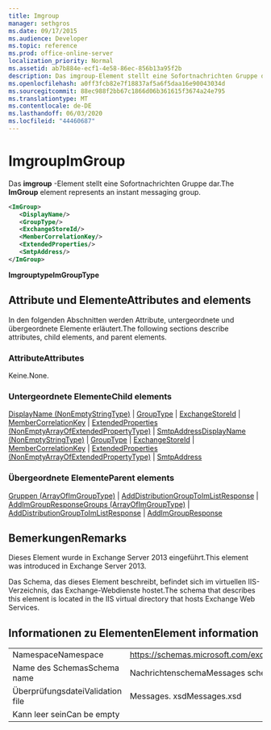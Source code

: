 ```yaml
---
title: Imgroup
manager: sethgros
ms.date: 09/17/2015
ms.audience: Developer
ms.topic: reference
ms.prod: office-online-server
localization_priority: Normal
ms.assetid: ab7b884e-ecf1-4e58-86ec-856b13a95f2b
description: Das imgroup-Element stellt eine Sofortnachrichten Gruppe dar.
ms.openlocfilehash: a0ff3fcb82e7f18837af5a6f5daa16e90043034d
ms.sourcegitcommit: 88ec988f2bb67c1866d06b361615f3674a24e795
ms.translationtype: MT
ms.contentlocale: de-DE
ms.lasthandoff: 06/03/2020
ms.locfileid: "44460687"
---
```

# <a name="imgroup"></a><span data-ttu-id="a5e64-103">Imgroup</span><span class="sxs-lookup"><span data-stu-id="a5e64-103">ImGroup</span></span>

<span data-ttu-id="a5e64-104">Das **imgroup** -Element stellt eine Sofortnachrichten Gruppe dar.</span><span class="sxs-lookup"><span data-stu-id="a5e64-104">The **ImGroup** element represents an instant messaging group.</span></span> 
  
```XML
<ImGroup>
   <DisplayName/>
   <GroupType/>
   <ExchangeStoreId/>
   <MemberCorrelationKey/>
   <ExtendedProperties/>
   <SmtpAddress/>
</ImGroup>
```

 <span data-ttu-id="a5e64-105">**Imgrouptype**</span><span class="sxs-lookup"><span data-stu-id="a5e64-105">**ImGroupType**</span></span>
## <a name="attributes-and-elements"></a><span data-ttu-id="a5e64-106">Attribute und Elemente</span><span class="sxs-lookup"><span data-stu-id="a5e64-106">Attributes and elements</span></span>

<span data-ttu-id="a5e64-107">In den folgenden Abschnitten werden Attribute, untergeordnete und übergeordnete Elemente erläutert.</span><span class="sxs-lookup"><span data-stu-id="a5e64-107">The following sections describe attributes, child elements, and parent elements.</span></span>
  
### <a name="attributes"></a><span data-ttu-id="a5e64-108">Attribute</span><span class="sxs-lookup"><span data-stu-id="a5e64-108">Attributes</span></span>

<span data-ttu-id="a5e64-109">Keine.</span><span class="sxs-lookup"><span data-stu-id="a5e64-109">None.</span></span>
  
### <a name="child-elements"></a><span data-ttu-id="a5e64-110">Untergeordnete Elemente</span><span class="sxs-lookup"><span data-stu-id="a5e64-110">Child elements</span></span>

<span data-ttu-id="a5e64-111">[DisplayName (NonEmptyStringType)](displayname-nonemptystringtype.md)  |  [GroupType](grouptype.md)  |  [ExchangeStoreId](exchangestoreid.md)  |  [MemberCorrelationKey](membercorrelationkey.md)  |  [ExtendedProperties (NonEmptyArrayOfExtendedPropertyType)](extendedproperties-nonemptyarrayofextendedpropertytype.md)  |  [SmtpAddress](smtpaddress.md)</span><span class="sxs-lookup"><span data-stu-id="a5e64-111">[DisplayName (NonEmptyStringType)](displayname-nonemptystringtype.md) | [GroupType](grouptype.md) | [ExchangeStoreId](exchangestoreid.md) | [MemberCorrelationKey](membercorrelationkey.md) | [ExtendedProperties (NonEmptyArrayOfExtendedPropertyType)](extendedproperties-nonemptyarrayofextendedpropertytype.md) | [SmtpAddress](smtpaddress.md)</span></span>
  
### <a name="parent-elements"></a><span data-ttu-id="a5e64-112">Übergeordnete Elemente</span><span class="sxs-lookup"><span data-stu-id="a5e64-112">Parent elements</span></span>

<span data-ttu-id="a5e64-113">[Gruppen (ArrayOfImGroupType)](groups-arrayofimgrouptype.md)  |  [AddDistributionGroupToImListResponse](adddistributiongrouptoimlistresponse.md)  |  [AddImGroupResponse](addimgroupresponse.md)</span><span class="sxs-lookup"><span data-stu-id="a5e64-113">[Groups (ArrayOfImGroupType)](groups-arrayofimgrouptype.md) | [AddDistributionGroupToImListResponse](adddistributiongrouptoimlistresponse.md) | [AddImGroupResponse](addimgroupresponse.md)</span></span>
  
## <a name="remarks"></a><span data-ttu-id="a5e64-114">Bemerkungen</span><span class="sxs-lookup"><span data-stu-id="a5e64-114">Remarks</span></span>

<span data-ttu-id="a5e64-115">Dieses Element wurde in Exchange Server 2013 eingeführt.</span><span class="sxs-lookup"><span data-stu-id="a5e64-115">This element was introduced in Exchange Server 2013.</span></span>
  
<span data-ttu-id="a5e64-116">Das Schema, das dieses Element beschreibt, befindet sich im virtuellen IIS-Verzeichnis, das Exchange-Webdienste hostet.</span><span class="sxs-lookup"><span data-stu-id="a5e64-116">The schema that describes this element is located in the IIS virtual directory that hosts Exchange Web Services.</span></span>
  
## <a name="element-information"></a><span data-ttu-id="a5e64-117">Informationen zu Elementen</span><span class="sxs-lookup"><span data-stu-id="a5e64-117">Element information</span></span>

|||
|:-----|:-----|
|<span data-ttu-id="a5e64-118">Namespace</span><span class="sxs-lookup"><span data-stu-id="a5e64-118">Namespace</span></span>  <br/> |https://schemas.microsoft.com/exchange/services/2006/messages  <br/> |
|<span data-ttu-id="a5e64-119">Name des Schemas</span><span class="sxs-lookup"><span data-stu-id="a5e64-119">Schema name</span></span>  <br/> |<span data-ttu-id="a5e64-120">Nachrichtenschema</span><span class="sxs-lookup"><span data-stu-id="a5e64-120">Messages schema</span></span>  <br/> |
|<span data-ttu-id="a5e64-121">Überprüfungsdatei</span><span class="sxs-lookup"><span data-stu-id="a5e64-121">Validation file</span></span>  <br/> |<span data-ttu-id="a5e64-122">Messages. xsd</span><span class="sxs-lookup"><span data-stu-id="a5e64-122">Messages.xsd</span></span>  <br/> |
|<span data-ttu-id="a5e64-123">Kann leer sein</span><span class="sxs-lookup"><span data-stu-id="a5e64-123">Can be empty</span></span>  <br/> ||
   

